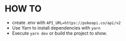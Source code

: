 

# HOW TO

- create .env with `API_URL=https://pokeapi.co/api/v2`
- Use Yarn to install dependencies with `yarn`
- Execute `yarn dev` or build the project to show.
